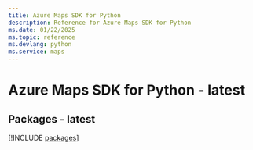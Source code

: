 ```yaml
---
title: Azure Maps SDK for Python
description: Reference for Azure Maps SDK for Python
ms.date: 01/22/2025
ms.topic: reference
ms.devlang: python
ms.service: maps
---
```

# Azure Maps SDK for Python - latest
## Packages - latest
[!INCLUDE [packages](maps-index.md)]
